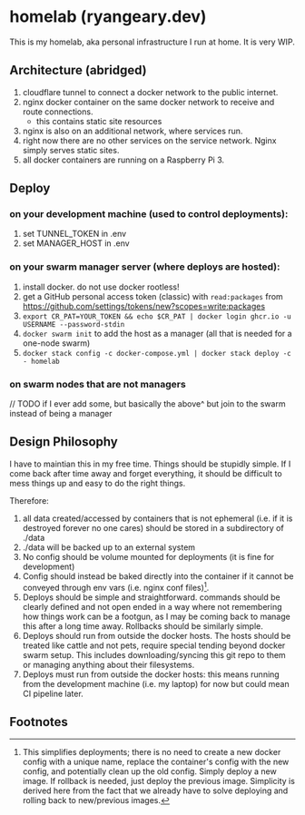 # homelab (ryangeary.dev)

This is my homelab, aka personal infrastructure I run at home. It is very WIP.

## Architecture (abridged)

1. cloudflare tunnel to connect a docker network to the public internet.
1. nginx docker container on the same docker network to receive and route connections.
    - this contains static site resources
1. nginx is also on an additional network, where services run.
1. right now there are no other services on the service network. Nginx simply serves static sites.
1. all docker containers are running on a Raspberry Pi 3.

## Deploy

### on your development machine (used to control deployments):
1. set TUNNEL_TOKEN in .env
1. set MANAGER_HOST in .env

### on your swarm manager server (where deploys are hosted):
1. install docker. do not use docker rootless!
1. get a GitHub personal access token (classic) with `read:packages` from https://github.com/settings/tokens/new?scopes=write:packages
1. `export CR_PAT=YOUR_TOKEN && echo $CR_PAT | docker login ghcr.io -u USERNAME --password-stdin`
1. `docker swarm init` to add the host as a manager (all that is needed for a one-node swarm)
1. `docker stack config -c docker-compose.yml | docker stack deploy -c - homelab`

### on swarm nodes that are not managers
// TODO if I ever add some, but basically the above^ but join to the swarm
instead of being a manager

## Design Philosophy

I have to maintian this in my free time. Things should be stupidly simple. If I
come back after time away and forget everything, it should be difficult to mess
things up and easy to do the right things.

Therefore:

1. all data created/accessed by containers that is not ephemeral (i.e. if it is
   destroyed forever no one cares) should be stored in a subdirectory of ./data
1. ./data will be backed up to an external system
1. No config should be volume mounted for deployments (it is fine for
   development)
1. Config should instead be baked directly into the container if it cannot be
   conveyed through env vars (i.e. nginx conf files)[^1].
1. Deploys should be simple and straightforward. commands should be clearly
   defined and not open ended in a way where not remembering how things work
   can be a footgun, as I may be coming back to manage this after a long time
   away. Rollbacks should be similarly simple.
1. Deploys should run from outside the docker hosts. The hosts should be
   treated like cattle and not pets, require special tending beyond docker
   swarm setup. This includes downloading/syncing this git repo to them or
   managing anything about their filesystems.
1. Deploys must run from outside the docker hosts: this means running from the
   development machine (i.e. my laptop) for now but could mean CI pipeline
   later.

## Footnotes

[^1]: This simplifies deployments; there is no need to create a new docker
    config with a unique name, replace the container's config with the new
    config, and potentially clean up the old config. Simply deploy a new image.
    If rollback is needed, just deploy the previous image. Simplicity is
    derived here from the fact that we already have to solve deploying and
    rolling back to new/previous images.
